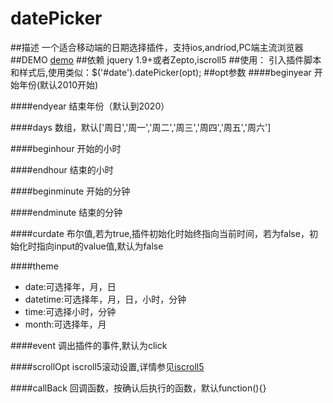 # datePicker
##描述
一个适合移动端的日期选择插件，支持ios,andriod,PC端主流浏览器
##DEMO
[demo](http://deng213.sinaapp.com/demo/datePicker/)
##依赖
jquery 1.9+或者Zepto,iscroll5
##使用：
引入插件脚本和样式后,使用类似：$('#date').datePicker(opt);
##opt参数
####beginyear
开始年份(默认2010开始)

####endyear
结束年份（默认到2020）

####days
数组，默认['周日','周一','周二','周三','周四','周五','周六']

####beginhour
开始的小时

####endhour
结束的小时

####beginminute
开始的分钟

####endminute
结束的分钟

####curdate
布尔值,若为true,插件初始化时始终指向当前时间，若为false，初始化时指向input的value值,默认为false

####theme
- date:可选择年，月，日
- datetime:可选择年，月，日，小时，分钟
- time:可选择小时，分钟
- month:可选择年，月

####event
调出插件的事件,默认为click

####scrollOpt
iscroll5滚动设置,详情参见[iscroll5](https://github.com/cubiq/iscroll)

####callBack
回调函数，按确认后执行的函数，默认function(){}


